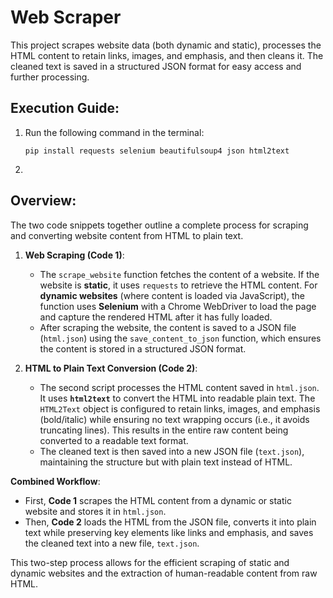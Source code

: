 # Web Scraper
This project scrapes website data (both dynamic and static), processes the HTML content to retain links, images, and emphasis, and then cleans it. The cleaned text is saved in a structured JSON format for easy access and further processing.

## Execution Guide:
1. Run the following command in the terminal:
   ```
   pip install requests selenium beautifulsoup4 json html2text
   ```

2. 

## Overview:
The two code snippets together outline a complete process for scraping and converting website content from HTML to plain text.

1. **Web Scraping (Code 1)**:  
   - The `scrape_website` function fetches the content of a website. If the website is **static**, it uses `requests` to retrieve the HTML content. For **dynamic websites** (where content is loaded via JavaScript), the function uses **Selenium** with a Chrome WebDriver to load the page and capture the rendered HTML after it has fully loaded.  
   - After scraping the website, the content is saved to a JSON file (`html.json`) using the `save_content_to_json` function, which ensures the content is stored in a structured JSON format.

2. **HTML to Plain Text Conversion (Code 2)**:  
   - The second script processes the HTML content saved in `html.json`. It uses **`html2text`** to convert the HTML into readable plain text. The `HTML2Text` object is configured to retain links, images, and emphasis (bold/italic) while ensuring no text wrapping occurs (i.e., it avoids truncating lines). This results in the entire raw content being converted to a readable text format.
   - The cleaned text is then saved into a new JSON file (`text.json`), maintaining the structure but with plain text instead of HTML.

**Combined Workflow**:
   - First, **Code 1** scrapes the HTML content from a dynamic or static website and stores it in `html.json`.
   - Then, **Code 2** loads the HTML from the JSON file, converts it into plain text while preserving key elements like links and emphasis, and saves the cleaned text into a new file, `text.json`.

This two-step process allows for the efficient scraping of static and dynamic websites and the extraction of human-readable content from raw HTML.

